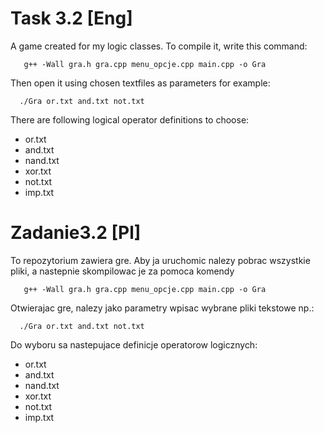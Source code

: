 # Task 3.2 [Eng]
A game created for my logic classes. To compile it, write this command:

```
   g++ -Wall gra.h gra.cpp menu_opcje.cpp main.cpp -o Gra
```
Then open it using chosen textfiles as parameters for example:

```
  ./Gra or.txt and.txt not.txt
```

There are following logical operator definitions to choose:
  - or.txt
  - and.txt
  - nand.txt
  - xor.txt
  - not.txt
  - imp.txt

# Zadanie3.2 [Pl]

To repozytorium zawiera gre. Aby ja uruchomic nalezy pobrac wszystkie pliki, a nastepnie skompilowac je za pomoca komendy

```
   g++ -Wall gra.h gra.cpp menu_opcje.cpp main.cpp -o Gra
```
  
Otwierajac gre, nalezy jako parametry wpisac wybrane pliki tekstowe np.:
  
```
  ./Gra or.txt and.txt not.txt
```
  
Do wyboru sa nastepujace definicje operatorow logicznych:
  - or.txt
  - and.txt
  - nand.txt
  - xor.txt
  - not.txt
  - imp.txt
